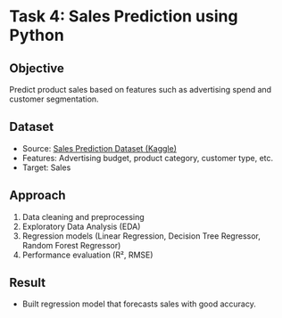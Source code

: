 # Task 4: Sales Prediction using Python  

## Objective  
Predict product sales based on features such as advertising spend and customer segmentation.  

##  Dataset  
- Source: [Sales Prediction Dataset (Kaggle)](https://www.kaggle.com/code/ashydv/sales-prediction-simple-linear-regression/input)  
- Features: Advertising budget, product category, customer type, etc.  
- Target: Sales  

##  Approach  
1. Data cleaning and preprocessing  
2. Exploratory Data Analysis (EDA)  
3. Regression models (Linear Regression, Decision Tree Regressor, Random Forest Regressor)  
4. Performance evaluation (R², RMSE)  

##  Result  
- Built regression model that forecasts sales with good accuracy. 
